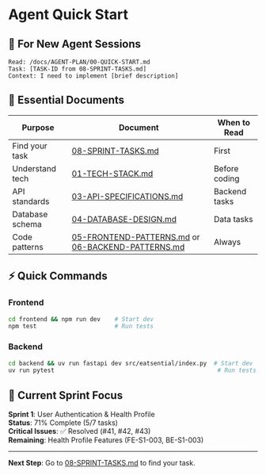 # Agent Quick Start

## 🚀 For New Agent Sessions

```
Read: /docs/AGENT-PLAN/00-QUICK-START.md
Task: [TASK-ID from 08-SPRINT-TASKS.md]
Context: I need to implement [brief description]
```

## 📁 Essential Documents

| Purpose         | Document                                                                                                   | When to Read  |
| --------------- | ---------------------------------------------------------------------------------------------------------- | ------------- |
| Find your task  | [08-SPRINT-TASKS.md](./08-SPRINT-TASKS.md)                                                                 | First         |
| Understand tech | [01-TECH-STACK.md](./01-TECH-STACK.md)                                                                     | Before coding |
| API standards   | [03-API-SPECIFICATIONS.md](./03-API-SPECIFICATIONS.md)                                                     | Backend tasks |
| Database schema | [04-DATABASE-DESIGN.md](./04-DATABASE-DESIGN.md)                                                           | Data tasks    |
| Code patterns   | [05-FRONTEND-PATTERNS.md](./05-FRONTEND-PATTERNS.md) or [06-BACKEND-PATTERNS.md](./06-BACKEND-PATTERNS.md) | Always        |

## ⚡ Quick Commands

### Frontend

```bash
cd frontend && npm run dev    # Start dev
npm test                      # Run tests
```

### Backend

```bash
cd backend && uv run fastapi dev src/eatsential/index.py  # Start dev
uv run pytest                                              # Run tests
```

## 🎯 Current Sprint Focus

**Sprint 1**: User Authentication & Health Profile  
**Status**: 71% Complete (5/7 tasks)  
**Critical Issues**: ✅ Resolved (#41, #42, #43)  
**Remaining**: Health Profile Features (FE-S1-003, BE-S1-003)

---

**Next Step**: Go to [08-SPRINT-TASKS.md](./08-SPRINT-TASKS.md) to find your task.
